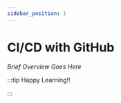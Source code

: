 ```yaml
---
sidebar_position: 1
---
```


# CI/CD with GitHub

_Brief Overview Goes Here_

:::tip Happy Learning!!

<QuestButton text="Go To Quest" link="https://app.stackup.dev/quest_page/cicd-with-github" />

:::
